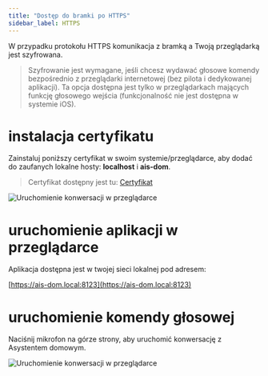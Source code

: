 ```yaml
---
title: "Dostęp do bramki po HTTPS"
sidebar_label: HTTPS
---
```



W przypadku protokołu HTTPS komunikacja z bramką a Twoją przeglądarką jest szyfrowana.
>Szyfrowanie jest wymagane, jeśli chcesz wydawać głosowe komendy bezpośrednio z przeglądarki internetowej (bez pilota i dedykowanej aplikacji).
Ta opcja dostępna jest tylko w przeglądarkach mających funkcję głosowego wejścia (funkcjonalność nie jest dostępna w systemie iOS).

# instalacja certyfikatu

Zainstaluj poniższy certyfikat w swoim systemie/przeglądarce, aby dodać do zaufanych lokalne hosty: **localhost** i **ais-dom**.

> Certyfikat dostępny jest tu: [Certyfikat](/cert/rootCA.pem)

![Uruchomienie konwersacji w przeglądarce](/img/en/bramka/https_connection_1.png)

# uruchomienie aplikacji w przeglądarce
Aplikacja dostępna jest w twojej sieci lokalnej pod adresem:

[https://ais-dom.local:8123](https://ais-dom.local:8123)

# uruchomienie komendy głosowej

Naciśnij mikrofon na górze strony, aby uruchomić konwersację z Asystentem domowym.

![Uruchomienie konwersacji w przeglądarce](/img/en/bramka/conversation_in_browser.png)
